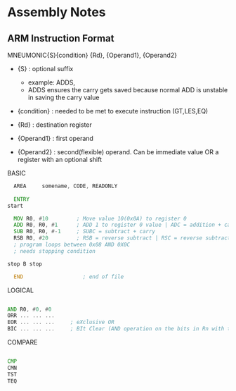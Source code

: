 # Assembly Notes

## ARM Instruction Format

MNEUMONIC{S}{condition} {Rd}, {Operand1}, {Operand2}
 - {S} : optional suffix
      * example: ADDS, 
      * ADDS ensures the carry gets saved because normal ADD is unstable in saving the carry value

 - {condition} : needed to be met to execute instruction (GT,LES,EQ)
 - {Rd} : destination register
 - {Operand1} : first operand
 - {Operand2} : second(flexible) operand. Can be immediate value OR a register with an optional shift


BASIC

```asm
  AREA     somename, CODE, READONLY
                     
  ENTRY                   
start

  MOV R0, #10         ; Move value 10(0x0A) to register 0
  ADD R0, R0, #1      ; ADD 1 to register 0 value | ADC = addition + carry
  SUB R0, R0, #-1     ; SUBC = subtract + carry
  RSB R0, #20         ; RSB = reverse subtract | RSC = reverse subtract + carry
  ; program loops between 0x08 AND 0X0C
  ; needs stopping condition

stop B stop

  END             		; end of file
```

LOGICAL

```asm

AND R0, #0, #0
ORR ... ... ...
EOR ... ... ...     ; eXclusive OR    
BIC ... ... ...     ; BIt Clear (AND operation on the bits in Rn with the corresponding bits in Operand2)
```

COMPARE

```asm

CMP
CMN
TST
TEQ
```
